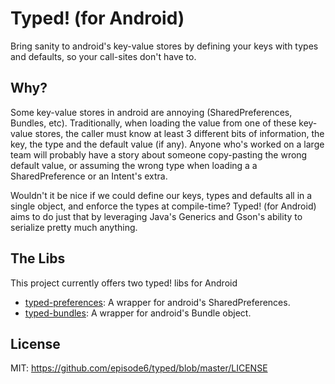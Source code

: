 # Typed! (for Android)
Bring sanity to android's key-value stores by defining your keys with types and defaults, so your call-sites don't have to.

## Why?
Some key-value stores in android are annoying (SharedPreferences, Bundles, etc). Traditionally, when loading the value from one of these key-value stores, the caller must know at least 3 different bits of information, the key, the type and the default value (if any). Anyone who's worked on a large team will probably have a story about someone copy-pasting the wrong default value, or assuming the wrong type when loading a a SharedPreference or an Intent's extra.

Wouldn't it be nice if we could define our keys, types and defaults all in a single object, and enforce the types at compile-time? Typed! (for Android) aims to do just that by leveraging Java's Generics and Gson's ability to serialize pretty much anything.


## The Libs
This project currently offers two typed! libs for Android

- [typed-preferences](typed-preferences/): A wrapper for android's SharedPreferences.
- [typed-bundles](typed-bundle/): A wrapper for android's Bundle object.


## License
MIT: https://github.com/episode6/typed/blob/master/LICENSE